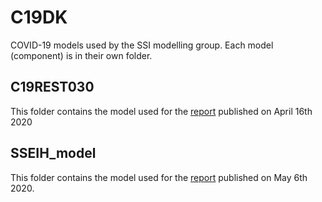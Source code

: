 # C19DK
COVID-19 models used by the SSI modelling group. Each model (component) is in their own folder.

## C19REST030
This folder contains the model used for the [report](https://files.ssi.dk/Ekspertrapport%20Matematisk%20modellering%20COVID19%20smittespredning%20og%20sygehusbelastning%201604202) published on April 16th 2020

## SSEIH_model
This folder contains the model used for the [report](https://files.ssi.dk/Ekspertrapport-af-den-6-maj) published on May 6th 2020.
